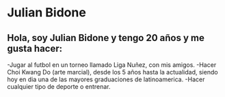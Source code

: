 # Julian Bidone
## Hola, soy Julian Bidone y tengo 20 años y me gusta hacer:

-Jugar al futbol en un torneo llamado Liga Nuñez, con mis amigos.
-Hacer Choi Kwang Do (arte marcial), desde los 5 años hasta la actualidad, siendo hoy en dia una de las mayores graduaciones de latinoamerica.
-Hacer cualquier tipo de deporte o entrenar.
